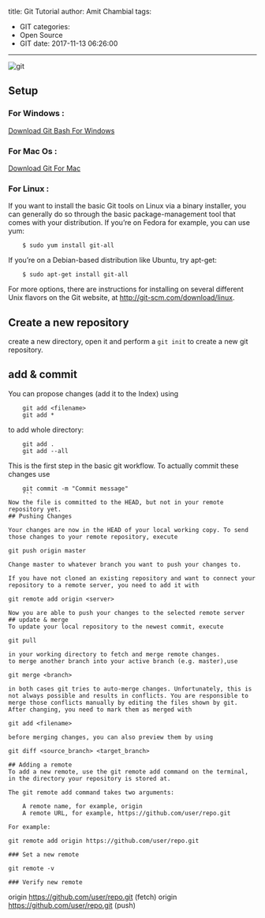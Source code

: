 title: Git Tutorial
author: Amit Chambial
tags:
  - GIT
categories:
  - Open Source
  - GIT
date: 2017-11-13 06:26:00
---
<!--Gitub Tutorial-->
![git](https://git-scm.com/images/logos/downloads/Git-Logo-1788C.png)
## Setup
### For Windows :
[Download Git Bash For Windows](https://github.com/git-for-windows/git/releases/tag/v2.13.0.windows.1)
### For Mac Os :
[Download Git For Mac](https://sourceforge.net/projects/git-osx-installer/files/git-2.13.0-intel-universal-mavericks.dmg/download?use_mirror=autoselect)
### For Linux :
If you want to install the basic Git tools on Linux via a binary installer, you can generally do so through the basic package-management tool that comes with your distribution. If you’re on Fedora for example, you can use yum:
```shell
    $ sudo yum install git-all
```
If you’re on a Debian-based distribution like Ubuntu, try apt-get:
```shell
    $ sudo apt-get install git-all
```
For more options, there are instructions for installing on several different Unix flavors on the Git website, at http://git-scm.com/download/linux.
## Create a new repository
create a new directory, open it and perform a
<code>git init</code>
to create a new git repository.
## add & commit
You can propose changes (add it to the Index) using
```shell
    git add <filename>  
    git add *
```
to add whole directory: 
```
    git add .
    git add --all
```
This is the first step in the basic git workflow. To actually commit these changes use
```
    git commit -m "Commit message"
    ```
Now the file is committed to the HEAD, but not in your remote repository yet.
## Pushing Changes

Your changes are now in the HEAD of your local working copy. To send those changes to your remote repository, execute
```
    git push origin master
```
Change master to whatever branch you want to push your changes to.

If you have not cloned an existing repository and want to connect your repository to a remote server, you need to add it with
```
    git remote add origin <server>
```
Now you are able to push your changes to the selected remote server
## update & merge
To update your local repository to the newest commit, execute
```
    git pull
```
in your working directory to fetch and merge remote changes.
to merge another branch into your active branch (e.g. master),use
```
    git merge <branch>
```
in both cases git tries to auto-merge changes. Unfortunately, this is not always possible and results in conflicts. You are responsible to merge those conflicts manually by editing the files shown by git. After changing, you need to mark them as merged with
```
    git add <filename>
```
before merging changes, you can also preview them by using
```
    git diff <source_branch> <target_branch>
```
## Adding a remote
To add a new remote, use the git remote add command on the terminal, in the directory your repository is stored at.

The git remote add command takes two arguments:

    A remote name, for example, origin
    A remote URL, for example, https://github.com/user/repo.git

For example:
```
    git remote add origin https://github.com/user/repo.git
```
### Set a new remote
```
    git remote -v
```
### Verify new remote
   ```
   origin  https://github.com/user/repo.git (fetch)
   origin  https://github.com/user/repo.git (push)
   ```

